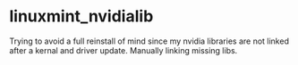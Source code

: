 # linuxmint_nvidialib
Trying to avoid a full reinstall of mind since my nvidia libraries are not linked after a kernal and driver update. Manually linking missing libs.
